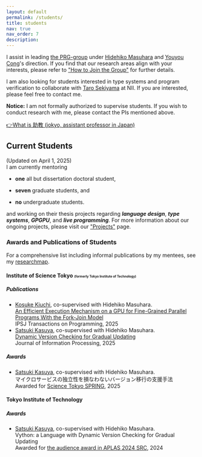 ```yaml
---
layout: default
permalink: /students/
title: students
nav: true
nav_order: 7
description: 
---
```


I assist in leading [the PRG-group](http://prg.is.titech.ac.jp/) under [Hidehiko Masuhara](https://prg.is.titech.ac.jp/people/masuhara/) and [Youyou Cong](https://sites.google.com/site/youyoucong212/)'s direction.
If you find that our research areas align with your interests, please refer to ["How to Join the Group"](https://prg.is.titech.ac.jp/people/how-to-join/) for further details.

I am also looking for students interested in type systems and program verification to collaborate with [Taro Sekiyama](https://skymountain.github.io/) at NII. If you are interested, please feel free to contact me.

<b>Notice:</b> 
I am not formally authorized to supervise students.
If you wish to conduct research with me, please contact the PIs mentioned above.

[👉What is 助教 (jokyo, assistant professor in Japan)](https://kensakayori.github.io/blog/posts/2023-04-03.html)

## Current Students
(Updated on April 1, 2025)<br>
I am currently mentoring 
- **one** all but dissertation doctoral student,
<!-- D5: Luthfan -->
- **seven** graduate students, and 
<!-- M4: Yoshimura, M2: Kasuya, Kawazoe, M1 Autumn: Peien, M1: Inaba, Yoshio, Hayashi -->
- **no** undergraduate students.
<!-- B4:  -->

and working on their thesis projects regarding <b><i>language design</i></b>, <b><i>type systems</i></b>, <b><i>GPGPU</i></b>, and <b><i>live programming</i></b>. For more information about our ongoing projects, please visit our ["Projects"](https://prg.is.titech.ac.jp/projects/) page.

### Awards and Publications of Students
For a comprehensive list including informal publications by my mentees, see my [researchmap](https://researchmap.jp/yudaitanabe/presentations).

#### Institute of Science Tokyo <span style="font-size:0.6em">(formerly Tokyo Institute of Technology)</span>
##### Publications
- <a class="font-weight-bold" href="https://prg.is.titech.ac.jp/people/kiuchi/">Kosuke Kiuchi</a>, co-supervised with Hidehiko Masuhara.<br><a href="https://sigpro.ipsj.or.jp/pro2024-5/">An Efficient Execution Mechanism on a GPU for Fine-Grained Parallel Programs With the Fork-Join Model</a><br>IPSJ Transactions on Programming, 2025 <!--Volume 33, Pages xxx-yyy-->
- <a class="font-weight-bold" href="https://satsuki942.github.io/">Satsuki Kasuya</a>, co-supervised with Hidehiko Masuhara.<br><a href="https://sigpro.ipsj.or.jp/pro2024-4/">Dynamic Version Checking for Gradual Updating</a><br>Journal of Information Processing, 2025 <!--Volume 33, Pages xxx-yyy-->

##### Awards
- <a class="font-weight-bold" href="https://satsuki942.github.io/">Satsuki Kasuya</a>, co-supervised with Hidehiko Masuhara.<br>マイクロサービスの独立性を損なわないバージョン移行の支援手法<br><a class="font-weight-bold">Awarded for <a  class="font-weight-bold" href="https://www.spring-boost.i.isct.ac.jp/en/">Science Tokyo SPRING</a>, 2025

#### Tokyo Institute of Technology
##### Awards
- <a class="font-weight-bold" href="https://satsuki942.github.io/">Satsuki Kasuya</a>, co-supervised with Hidehiko Masuhara.<br>Vython: a Language with Dynamic Version Checking for Gradual Updating<br><a class="font-weight-bold">Awarded for <a  class="font-weight-bold" href="https://conf.researchr.org/track/aplas-2024/src-and-posters%3F#audience-awards">the audience award in APLAS 2024 SRC</a></a>, 2024


<!-- ## Former Students -->
<!-- ### Graduated PhD Students -->

<!-- ### Graduated MSc Students -->

<!-- ### Graduated Bachelor Students -->
